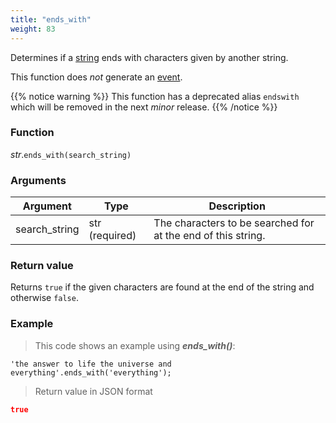 ```yaml
---
title: "ends_with"
weight: 83
---
```


Determines if a [string](..) ends with characters given by another string.

This function does *not* generate an [event](../../../overview/events).

{{% notice warning %}}
This function has a deprecated alias `endswith` which will be removed in the next *minor* release.
{{% /notice %}}

### Function

*str*.`ends_with(search_string)`

### Arguments

Argument | Type | Description
-------- | ---- | -----------
search_string | str (required) | The characters to be searched for at the end of this string.

### Return value

Returns `true` if the given characters are found at the end of the string and otherwise `false`.

### Example

> This code shows an example using ***ends_with()***:

```thingsdb,json_response
'the answer to life the universe and everything'.ends_with('everything');
```

> Return value in JSON format

```json
true
```
